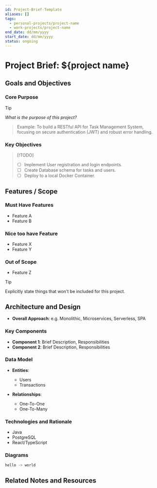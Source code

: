 ```yaml
---
id: Project-Brief-Template
aliases: []
tags:
  - personal-projects/project-name
  - work-projects/project-name
end_date: dd/mm/yyyy
start_date: dd/mm/yyyy
status: ongoing
---
```


# Project Brief: ${project name}

## Goals and Objectives

### Core Purpose

> [!TIP]
> _What is the purpose of this project?_
>
> > Example: To build a RESTful API for Task Management System, focusing on secure
> > authentication (JWT) and robust error handling.

### Key Objectives

> [!TODO]
>
> - [ ] Implement User registration and login endpoints.
> - [ ] Create Database schema for tasks and users.
> - [ ] Deploy to a local Docker Container.

## Features / Scope

### Must Have Features

- Feature A
- Feature B

### Nice too have Feature

- Feature X
- Feature Y

### Out of Scope

- Feature Z

> [!TIP]
> Explicitly state things that won't be included for this project.

## Architecture and Design

- **Overall Approach**: e.g. Monolithic, Microservices, Serverless, SPA

### Key Components

- **Component 1**: Brief Description, Responsibilities
- **Component 2**: Brief Description, Responsibilities

### Data Model

- **Entities**:
  - Users
  - Transactions

- **Relationships**:
  - One-To-One
  - One-To-Many

### Technologies and Rationale

- Java
- PostgreSQL
- React/TypeScript

### Diagrams

```javascript
hello -> world
```

## Related Notes and Resources
